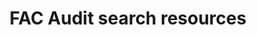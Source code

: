 ---
layout: resources_page.njk
title: FAC Audit search resources
header: Audit search resources
description: We will put some copy here saying what this page is and how to use it. We will put some copy here saying what this page is and how to use it.  We will put some copy here saying what this page is and how to use it.
collectionName: resources, search
faqLink: https://example.com
meta:
  name: FAC Audit search resources
  description: Some content for describing this page.
---